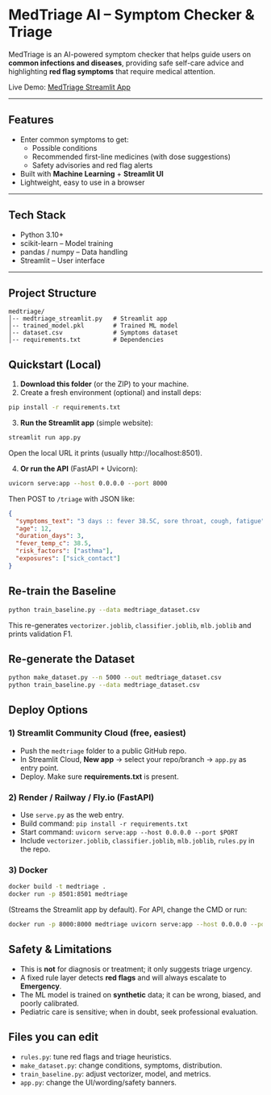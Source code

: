 # MedTriage AI – Symptom Checker & Triage

MedTriage is an AI-powered symptom checker that helps guide users on **common infections and diseases**, providing safe self-care advice and highlighting **red flag symptoms** that require medical attention.  

Live Demo: [MedTriage Streamlit App](https://medtriage-local-trffgeepyq26sgny8kqnaz.streamlit.app/)

---

## Features
- Enter common symptoms to get:
  - Possible conditions  
  - Recommended first-line medicines (with dose suggestions)  
  - Safety advisories and red flag alerts  
- Built with **Machine Learning** + **Streamlit UI**  
- Lightweight, easy to use in a browser  

---

## Tech Stack
- Python 3.10+  
- scikit-learn – Model training  
- pandas / numpy – Data handling  
- Streamlit – User interface  

---

## Project Structure

```text
medtriage/
│-- medtriage_streamlit.py   # Streamlit app
│-- trained_model.pkl        # Trained ML model
│-- dataset.csv              # Symptoms dataset
│-- requirements.txt         # Dependencies

```

## Quickstart (Local)
1. **Download this folder** (or the ZIP) to your machine.
2. Create a fresh environment (optional) and install deps:
```bash
pip install -r requirements.txt
```
3. **Run the Streamlit app** (simple website):
```bash
streamlit run app.py
```
Open the local URL it prints (usually http://localhost:8501).

4. **Or run the API** (FastAPI + Uvicorn):
```bash
uvicorn serve:app --host 0.0.0.0 --port 8000
```
Then POST to `/triage` with JSON like:
```json
{
  "symptoms_text": "3 days :: fever 38.5C, sore throat, cough, fatigue",
  "age": 12,
  "duration_days": 3,
  "fever_temp_c": 38.5,
  "risk_factors": ["asthma"],
  "exposures": ["sick_contact"]
}
```

## Re-train the Baseline
```bash
python train_baseline.py --data medtriage_dataset.csv
```
This re-generates `vectorizer.joblib`, `classifier.joblib`, `mlb.joblib` and prints validation F1.

## Re-generate the Dataset
```bash
python make_dataset.py --n 5000 --out medtriage_dataset.csv
python train_baseline.py --data medtriage_dataset.csv
```

## Deploy Options
### 1) Streamlit Community Cloud (free, easiest)
- Push the `medtriage` folder to a public GitHub repo.
- In Streamlit Cloud, **New app** → select your repo/branch → `app.py` as entry point.
- Deploy. Make sure **requirements.txt** is present.

### 2) Render / Railway / Fly.io (FastAPI)
- Use `serve.py` as the web entry.
- Build command: `pip install -r requirements.txt`
- Start command: `uvicorn serve:app --host 0.0.0.0 --port $PORT`
- Include `vectorizer.joblib`, `classifier.joblib`, `mlb.joblib`, `rules.py` in the repo.

### 3) Docker
```bash
docker build -t medtriage .
docker run -p 8501:8501 medtriage
```
(Streams the Streamlit app by default). For API, change the CMD or run:
```bash
docker run -p 8000:8000 medtriage uvicorn serve:app --host 0.0.0.0 --port 8000
```

## Safety & Limitations
- This is **not** for diagnosis or treatment; it only suggests triage urgency.
- A fixed rule layer detects **red flags** and will always escalate to **Emergency**.
- The ML model is trained on **synthetic** data; it can be wrong, biased, and poorly calibrated.
- Pediatric care is sensitive; when in doubt, seek professional evaluation.

## Files you can edit
- `rules.py`: tune red flags and triage heuristics.
- `make_dataset.py`: change conditions, symptoms, distribution.
- `train_baseline.py`: adjust vectorizer, model, and metrics.
- `app.py`: change the UI/wording/safety banners.
